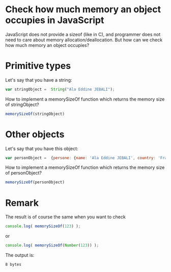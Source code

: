 # Check how much memory an object occupies in JavaScript
JavaScript does not provide a sizeof (like in C), and programmer does not need to care about memory allocation/deallocation. But how can we check how much memory an object occupies?

# Primitive types

Let's say that you have a string:

```js
var stringObject =  String("Ala Eddine JEBALI");
 ```
How to implement a memorySizeOf function which returns the memory size of stringObject?
```js
memorySizeOf(stringObject)
 ```
# Other objects
Let's say that you have this object:
```js
var personObject =  {persone: {name: 'Ala Eddine JEBALI', country: 'France', age: 30}};
 ```
How to implement a memorySizeOf function which returns the memory size of personObject?
```js
memorySizeOf(personObject)
 ```
# Remark
The result is of course the same when you want to check
```js
console.log( memorySizeOf(123) );
```
or
```js
console.log( memorySizeOf(Number(123)) );
```
The output is:
```sh
8 bytes
```
